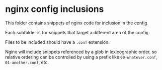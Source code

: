 # nginx config inclusions

This folder contains snippets of nginx code for inclusion in the config.

Each subfolder is for snippets that target a different area of the config.

Files to be included should have a `.conf` extension.

Nginx will include snippets referenced by a glob in lexicographic order,
so relative ordering can be controlled by using a prefix like `00-whatever.conf`, `01-another.conf`, etc.
